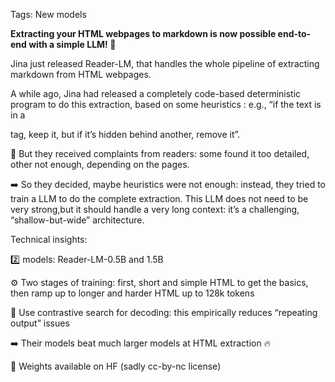 

Tags: New models

**Extracting your HTML webpages to markdown is now possible end-to-end with a simple LLM! 👏**

Jina just released Reader-LM, that handles the whole pipeline of extracting markdown from HTML webpages. 

A while ago, Jina had released a completely code-based deterministic program to do this extraction, based on some heuristics : e.g., “if the text is in a <p> tag, keep it, but if it’s hidden behind another, remove it”.

🤔 But they received complaints from readers: some found it too detailed, other not enough, depending on the pages. 

➡️ So they decided, maybe heuristics were not enough: instead, they tried to train a LLM to do the complete extraction. This LLM does not need to be very strong,but it should handle a very long context: it’s a challenging, “shallow-but-wide” architecture.

Technical insights:

2️⃣ models: Reader-LM-0.5B and 1.5B

⚙️ Two stages of training: first, short and simple HTML to get the basics, then ramp up to longer and harder HTML up to 128k tokens

🔎 Use contrastive search for decoding: this empirically reduces “repeating output” issues

➡️ Their models beat much larger models at HTML extraction 🔥

🤗 Weights available on HF (sadly cc-by-nc license)